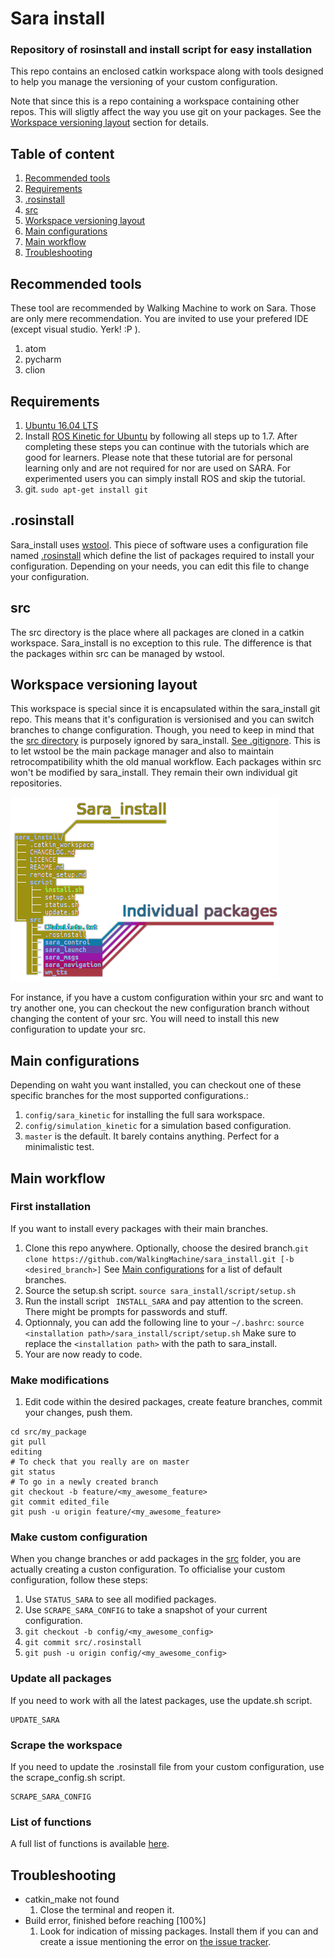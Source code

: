 # Sara install

### Repository of rosinstall and install script for easy installation
This repo contains an enclosed catkin workspace along with tools designed to help you manage the versioning of your custom configuration.

Note that since this is a repo containing a workspace containing other repos. This will sligtly affect the way you use git on your packages. See the [Workspace versioning layout](#workspace-versioning-layout) section for details.

## Table of content
1. [Recommended tools](#recommended-tools)
1. [Requirements](#requirements)
1. [.rosinstall](#rosinstall)
1. [src](#src)
1. [Workspace versioning layout](#workspace-versioning-layout)
1. [Main configurations](#main-configurations)
1. [Main workflow](#main-workflow)
1. [Troubleshooting](#troubleshooting)

## Recommended tools
These tool are recommended by Walking Machine to work on Sara. Those are only mere recommendation. You are invited to use your prefered IDE (except visual studio. Yerk! :P ).
1. atom
1. pycharm
1. clion

## Requirements
1. [Ubuntu 16.04 LTS](http://releases.ubuntu.com/16.04/)
1. Install [ROS Kinetic for Ubuntu](https://wiki.ros.org/kinetic/Installation/Ubuntu) by following all steps up to 1.7. After completing these steps you can continue with the tutorials which are good for learners. Please note that these tutorial are for personal learning only and are not required for nor are used on SARA. For experimented users you can simply install ROS and skip the tutorial.
1.  git. ``` sudo apt-get install git ```

## .rosinstall
Sara_install uses [wstool](https://wiki.ros.org/wstool). This piece of software uses a configuration file named [.rosinstall](src/.rosinstall) which define the list of packages required to install your configuration. Depending on your needs, you can edit this file to change your configuration.

## src
The src directory is the place where all packages are cloned in a catkin workspace. Sara_install is no exception to this rule. The difference is that the packages within src can be managed by wstool.

## Workspace versioning layout
This workspace is special since it is encapsulated within the sara_install git repo. This means that it's configuration is versionised and you can switch branches to change configuration. Though, you need to keep in mind that the [src directory](#src) is purposely ignored by sara_install. [See .gitignore](.gitignore). This is to let wstool be the main package manager and also to maintain retrocompatibility whith the old manual workflow. Each packages within src won't be modified by sara_install. They remain their own individual git repositories.

![layout](WorkspaceLayout.png)

For instance, if you have a custom configuration within your src and want to try another one, you can checkout the new configuration branch without changing the content of your src. You will need to install this new configuration to update your src.

## Main configurations
Depending on waht you want installed, you can checkout one of these specific branches for the most supported configurations.: 
1. ```config/sara_kinetic``` for installing the full sara workspace.
1. ```config/simulation_kinetic``` for a simulation based configuration.
1. ```master``` is the default. It barely contains anything. Perfect for a minimalistic test.


## Main workflow
### First installation
If you want to install every packages with their main branches.
1. Clone this repo anywhere. Optionally, choose the desired branch.``` git clone https://github.com/WalkingMachine/sara_install.git [-b <desired_branch>] ``` See [Main configurations](#main-configurations) for a list of default branches.
1. Source the setup.sh script. ``` source sara_install/script/setup.sh ```
1. Run the install script ``` INSTALL_SARA``` and pay attention to the screen. There might be prompts for passwords and stuff.
1. Optionnaly, you can add the following line to your ```~/.bashrc```: ``` source <installation path>/sara_install/script/setup.sh ``` Make sure to replace the ```<installation path>``` with the path to sara_install.
1. Your are now ready to code.

### Make modifications
1. Edit code within the desired packages, create feature branches, commit your changes, push them.

```
cd src/my_package
git pull
editing
# To check that you really are on master
git status 
# To go in a newly created branch
git checkout -b feature/<my_awesome_feature>
git commit edited_file
git push -u origin feature/<my_awesome_feature>
```

### Make custom configuration
When you change branches or add packages in the [src](src/) folder, you are actually creating a custon configuration.
To officialise your custom configuration, follow these steps:
1. Use ``` STATUS_SARA ``` to see all modified packages.
1. Use ``` SCRAPE_SARA_CONFIG ``` to take a snapshot of your current configuration.
1. ``` git checkout -b config/<my_awesome_config> ```
1. ``` git commit src/.rosinstall ```
1. ``` git push -u origin config/<my_awesome_config> ```

### Update all packages
If you need to work with all the latest packages, use the update.sh script.
```
UPDATE_SARA
```

 ### Scrape the workspace
 If you need to update the .rosinstall file from your custom configuration, use the scrape_config.sh script.
```
SCRAPE_SARA_CONFIG
```

### List of functions
A full list of functions is available [here](script/).

## Troubleshooting

* catkin_make not found
  1. Close the terminal and reopen it.
* Build error, finished before reaching [100%]
  1. Look for indication of missing packages. Install them if you can and create a issue mentioning the error on [the issue tracker](https://github.com/WalkingMachine/sara_install/issues).
 
